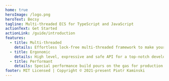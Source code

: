 ```yaml
---
home: true
heroImage: /logo.png
heroText: Becsy
tagline: Multi-threaded ECS for TypeScript and JavaScript
actionText: Get Started
actionLink: /guide/introduction
features:
  - title: Multi-threaded
    details: Effortless lock-free multi-threaded framework to make your apps fly.
  - title: Ergonomic
    details: High level, expressive and safe API for a top-notch developer experience.
  - title: Performant
    details: Special performance build pours on the gas for production deployments.
footer: MIT Licensed | Copyright © 2021-present Piotr Kaminski
---
```

